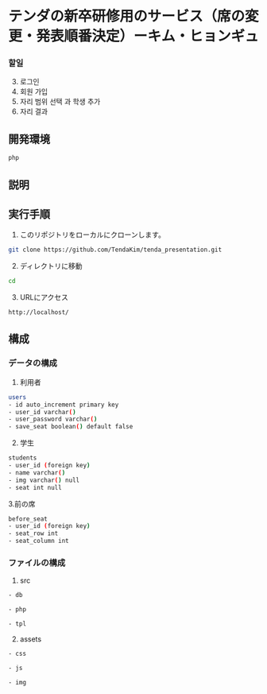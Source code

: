 # テンダの新卒研修用のサービス（席の変更・発表順番決定）ーキム・ヒョンギュ

### 할일

3. 로그인
4. 회원 가입
5. 자리 범위 선택 과 학생 추가
6. 자리 결과

## 開発環境
```bash
php
```

## 説明

## 実行手順

1. このリポジトリをローカルにクローンします。

```bash
git clone https://github.com/TendaKim/tenda_presentation.git
```

2. ディレクトリに移動

```bash
cd 
```

3. URLにアクセス

```
http://localhost/
```

## 構成

### データの構成
1. 利用者
```bash
users
- id auto_increment primary key
- user_id varchar() 
- user_password varchar() 
- save_seat boolean() default false
```

2. 学生
```bash
students
- user_id (foreign key)
- name varchar() 
- img varchar() null
- seat int null
```

3.前の席
```bash
before_seat
- user_id (foreign key)
- seat_row int 
- seat_column int 
```

### ファイルの構成
1. src

```bash
- db

- php

- tpl
```

2. assets

```bash
- css

- js

- img
```
